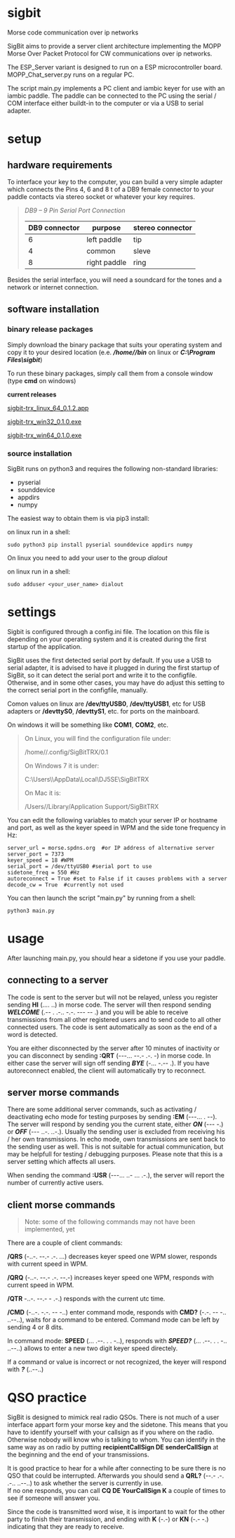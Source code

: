 # sigbit
Morse code communication over ip networks

SigBit aims to provide a server client architecture implementing the MOPP Morse Over Packet Protocol for CW communications over ip networks.

The ESP_Server variant is designed to run on a ESP microcontroller board.
MOPP_Chat_server.py runs on a regular PC.

The script main.py implements a PC client and iambic keyer for use with an iambic paddle. The paddle can be connected to the PC using the serial / COM interface either buildt-in to the computer or via a USB to serial adapter.


# setup

## hardware requirements

To interface your key to the computer, you can build a very simple adapter which connects the Pins 4, 6 and 8 t of a DB9 female connector to your paddle contacts via stereo socket or whatever your key requires.

>*DB9 – 9 Pin Serial Port Connection*
>
>| DB9 connector | purpose      | stereo connector |
>|---------------|--------------|------------------|
>| 6             | left paddle  | tip              |
>| 4             | common       | sleve            |
>| 8             | right paddle | ring             |


Besides the serial interface, you will need a soundcard for the tones and a network or internet connection.

## software installation

### binary release packages

Simply download the binary package that suits your operating system and copy it to your desired location (e.e. ***/home/<username>/bin*** on linux or ***C:\Program Files\sigbit***)   

To run these binary packages, simply call them from a console window (type **cmd** on windows)

**current releases**

[sigbit-trx_linux_64_0.1.2.app](https://github.com/tuxintrouble/sigbit/blob/main/dist-bin/sigbit-trx_linux_64_0.1.2.app)
    
[sigbit-trx_win32_0.1.0.exe](https://github.com/tuxintrouble/sigbit/blob/main/dist-bin/sigbit-trx_win32_0.1.0.exe)

[sigbit-trx_win64_0.1.0.exe](https://github.com/tuxintrouble/sigbit/blob/main/dist-bin/sigbit-trx_win64_0.1.0.exe)

### source installation

SigBit runs on python3 and requires the following non-standard libraries:

- pyserial
- sounddevice
- appdirs
- numpy

The easiest way to obtain them is via pip3 install:

on linux run in a shell: 
	
	sudo python3 pip install pyserial sounddevice appdirs numpy


On linux you need to add your user to the group _dialout_

on linux run in a shell: 

	sudo adduser <your_user_name> dialout


# settings

Sigbit is configured through a config.ini file. The location on this file is depending on your operating system and it is created during the first startup of the application. 

SigBit uses the first detected serial port by default. If you use a USB to serial adapter, it is advised to have it plugged in during the first startup of SigBit, so it can detect the serial port and write it to the configfile. Otherwise, and in some other cases, you may have do adjust this setting to the correct serial port in the configfile, manually.

Comon values on linux are **/dev/ttyUSB0**, **/dev/ttyUSB1**, etc for USB adapters or **/devttyS0**, **/devttyS1**, etc. for ports on the mainboard.  

On windows it will be something like **COM1**, **COM2**, etc.
 

>
>On Linux, you will find the configuration file under: 
>
>	/home/<username>/.config/SigBitTRX/0.1  
>
>On Windows 7 it is under: 
>
>	C:\\Users\\<username>\\AppData\\Local\\DJ5SE\\SigBitTRX  
>
>On Mac it is:  
>
>	/Users/<username>/Library/Application Support/SigBitTRX  
>
  
You can edit the following variables to match your server IP or hostname and port, as well as the keyer speed in WPM and the side tone frequency in Hz:  

	server_url = morse.spdns.org  #or IP address of alternative server
	server_port = 7373
	keyer_speed = 18 #WPM
	serial_port = /dev/ttyUSB0 #serial port to use
	sidetone_freq = 550 #Hz
	autoreconnect = True #set to False if it causes problems with a server
	decode_cw = True  #currently not used



You can then launch the script "main.py" by running from a shell:
	
	python3 main.py


# usage
After launching main.py, you should hear a sidetone if you use your paddle. 

## connecting to a server

The code is sent to the server but will not be relayed, unless you register sending **HI** (.... ..) in morse code. The server will then respond sending ***WELCOME*** (.-- . .-.. -.-. --- -- .) and you will be able to receive transmissions from all other registered users and to send code to all other connected users. The code is sent automatically as soon as the end of a word is detected.

You are either disconnected by the server after 10 minutes of inactivity or you can disconnect by sending **:QRT** (---... --.- .-. -) in morse code. In either case the server will sign off sending ***BYE*** (-... -.-- .). If you have autoreconnect enabled, the client will automatically try to reconnect.

## server morse commands

There are some additional server commands, such as activating / deactivating echo mode for testing purposes by sending **:EM** (---... . --). The server will respond by sending you the current state, either ***ON*** (--- -.) or ***OFF*** (--- ..-. ..-.). 
Usually the sending user is excluded from receiving his / her own transmissions. In echo mode, own transmissions are sent back to the sending user as well. This is not suitable for actual communication, but may be helpfull for testing / debugging purposes. Please note that this is a server setting which affects all users.

When sending the command **:USR** (---... ..- ... .-.), the server will report the number of currently active users.

## client morse commands

> Note: some of the following commands may not have been implemented, yet

There are a couple of client commands:

**/QRS** (-..-. --.- .-. ...) decreases keyer speed one WPM slower, responds with current speed in WPM.

**/QRQ** (-..-. --.- .-. --.-) increases keyer speed one WPM, responds with current speed in WPM.

**/QTR** -..-. --.- - .-.) responds with the current utc time.

**/CMD** (-..-. -.-. -- -..) enter command mode, responds with **CMD?** (-.-. -- -.. ..--..), waits for a command to be entered. Command mode can be left by sending 4 or 8 dits.

In command mode: **SPEED** (... .--. . . -..), responds with ***SPEED?*** (... .--. . . -.. ..--..) allows to enter a new two digit keyer speed directely.

If a command or value is incorrect or not recognized, the keyer will respond with ***?*** (..--..)

# QSO practice

SigBit is designed to mimick real radio QSOs. There is not much of a user interface appart form your morse key and the sidetone. This means that you have to identify yourself with your callsign as if you where on the radio. Otherwise nobody will know who is talking to whom. You can identify in the same way as on radio by putting **recipientCallSign DE senderCallSign** at the beginning and the end of your transmissions.

It is good practice to hear for a while after connecting to be sure there is no  QSO that could be interrupted. Afterwards you should send a **QRL?** (--.- .-. .-.. ..--..) to ask whether the server is currently in use.  
If no one responds, you can call **CQ DE YourCallSign K** a couple of times to see if someone will answer you.

Since the code is transmitted word wise, it is important to wait for the other party to finish their transmission, and ending with **K** (-.-) or **KN** (-.- -.) indicating that they are ready to receive. 
